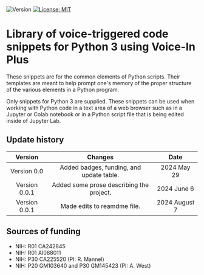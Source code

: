 ![Version](https://img.shields.io/static/v1?label=python-voice-in&message=0.0&color=brightcolor)
[![License: MIT](https://img.shields.io/badge/License-MIT-blue.svg)](https://opensource.org/licenses/MIT)


# Library of voice-triggered code snippets for Python 3 using Voice-In Plus

These snippets are for the common elements of Python scripts.
Their templates are meant to help prompt one's memory of the proper structure of the various elements in a Python program.

Only snippets for  Python 3 are supplied.
These snippets can be used when working with Python code in a text area of a web browser such as in a Jupyter or Colab notebook or in a  Python script file that is being edited inside of Jupyter Lab.

## Update history

|Version      | Changes                                                                                                                                    | Date                 |
|:-----------:|:------------------------------------------------------------------------------------------------------------------------------------------:|:--------------------:|
| Version 0.0 |   Added badges, funding, and update table.                                                                                                 | 2024 May 29         |
| Version 0.0.1 |   Added some prose describing the project.                                                                                               | 2024 June 6         |
| Version 0.0.1 |   Made edits to reamdme file.                                                                                                             | 2024 August 7       |

## Sources of funding

- NIH: R01 CA242845
- NIH: R01 AI088011
- NIH: P30 CA225520 (PI: R. Mannel)
- NIH: P20 GM103640 and P30 GM145423 (PI: A. West)
